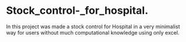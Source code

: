 # Stock_control-_for_hospital.
In this project was made a stock control for Hospital in a very minimalist way for users without much computational knowledge using only excel.
